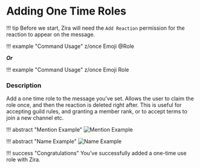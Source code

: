 # Adding One Time Roles

!!! tip
    Before we start, Zira will need the `Add Reaction` permission for the reaction to appear on the message.


!!! example "Command Usage"
    z/once Emoji @Role

***Or*** 

!!! example "Command Usage"
    z/once Emoji Role

### Description

Add a one time role to the message you've set. Allows the user to claim the role once, and then the reaction is deleted right after. This is useful for accepting guild rules, and granting a member rank, or to accept terms to join a new channel etc.

!!! abstract "Mention Example"
    ![Mention Example](http://i.imjake.me/files/0wdse.png)

!!! abstract "Name Example"
    ![Name Example](http://i.imjake.me/files/uylnu.png)

!!! success "Congratulations"
    You've successfully added a one-time use role with Zira.
